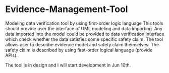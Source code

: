 Evidence-Management-Tool
========================

Modeling data verification tool by using first-order logic language
This tools should provide user the interface of UML modeling and data importing.
Any data imported into the model could be provided to data verification interface which check whether the data satisfies some specific safety claim. The tool allows user to describe evidence model and safety claim themselves. The safety claim is described by using first-order logical language (provide APIs).

The tool is in design and I will start development in Jun 10th.
